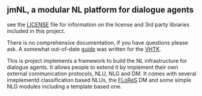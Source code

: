 ## jmNL, a modular NL platform for dialogue agents

see the [LICENSE](LICENSE) file for information on the license and 3rd party libraries included in this project.

There is no comprehensive documentation, if you have questions please ask.
A somewhat out-of-date [guide](doc/vhtk-guide.pdf) was written for the [VHTK](https://vhtoolkit.ict.usc.edu/).

This is project implements a framework to build the NL infrastructure for dialogue agents. It allows people to
extend it by implement their own external communication protocols, NLU, NLG and DM.
It comes with several imeplementd classification based NLUs, the [FLoReS](http://ict.usc.edu/pubs/FLoReS-%20A%20Forward%20Looking,%20Reward%20Seeking,%20Dialogue%20Manager.pdf) DM and
some simple NLG modules including a template based one.

